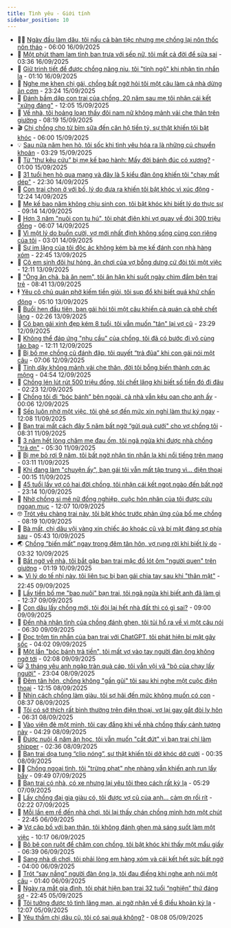 ```yaml
---
title: Tình yêu - Giới tính
sidebar_position: 10
---
```


<!-- dantri-tinh-yeu-gioi-tinh:START -->
- 👨‍🏫 [Ngày đầu làm dâu, tôi nấu cả bàn tiệc nhưng mẹ chồng lại nôn thốc nôn tháo](https://dantri.com.vn/tinh-yeu-gioi-tinh/ngay-dau-lam-dau-toi-nau-ca-ban-tiec-nhung-me-chong-lai-non-thoc-non-thao-20250916090630866.htm) - 06:00 16/09/2025
- 🦣 [Một phút tham lam tình ban trưa với sếp nữ, tôi mất cả đời để sửa sai](https://dantri.com.vn/tinh-yeu-gioi-tinh/mot-phut-tham-lam-tinh-ban-trua-voi-sep-nu-toi-mat-ca-doi-de-sua-sai-20250916083654632.htm) - 03:36 16/09/2025
- 🔭 [Giữ trinh tiết để được chồng nâng niu, tôi &quot;tỉnh ngộ&quot; khi nhận tin nhắn lạ](https://dantri.com.vn/tinh-yeu-gioi-tinh/giu-trinh-tiet-de-duoc-chong-nang-niu-toi-tinh-ngo-khi-nhan-tin-nhan-la-20250915015706923.htm) - 01:10 16/09/2025
- 🧐 [Nghe mẹ khen chị gái, chồng bất ngờ hỏi tôi một câu làm cả nhà dừng ăn cơm](https://dantri.com.vn/tinh-yeu-gioi-tinh/nghe-me-khen-chi-gai-chong-bat-ngo-hoi-toi-mot-cau-lam-ca-nha-dung-an-com-20250912144413941.htm) - 23:24 15/09/2025
- 🫶 [Đánh bầm dập con trai của chồng, 20 năm sau mẹ tôi nhận cái kết &quot;xứng đáng&quot;](https://dantri.com.vn/tinh-yeu-gioi-tinh/danh-bam-dap-con-trai-cua-chong-20-nam-sau-me-toi-nhan-cai-ket-xung-dang-20250914162521649.htm) - 12:05 15/09/2025
- 💃 [Về nhà, tôi hoảng loạn thấy đôi nam nữ không mảnh vải che thân trên giường](https://dantri.com.vn/tinh-yeu-gioi-tinh/ve-nha-toi-hoang-loan-thay-doi-nam-nu-khong-manh-vai-che-than-tren-giuong-20250914165935697.htm) - 08:19 15/09/2025
- 🎬 [Chị chồng cho từ bỉm sữa đến căn hộ tiền tỷ, sự thật khiến tôi bật khóc](https://dantri.com.vn/tinh-yeu-gioi-tinh/chi-chong-cho-tu-bim-sua-den-can-ho-tien-ty-su-that-khien-toi-bat-khoc-20250913012545669.htm) - 06:00 15/09/2025
- 💡 [Sau nửa năm hẹn hò, tôi sốc khi tình yêu hóa ra là những cú chuyển khoản](https://dantri.com.vn/tinh-yeu-gioi-tinh/sau-nua-nam-hen-ho-toi-soc-khi-tinh-yeu-hoa-ra-la-nhung-cu-chuyen-khoan-20250914033513617.htm) - 03:29 15/09/2025
- 🙉 [Từ &quot;thư kêu cứu” bị mẹ kế bạo hành: Mấy đời bánh đúc có xương?](https://dantri.com.vn/tinh-yeu-gioi-tinh/tu-thu-keu-cuu-bi-me-ke-bao-hanh-may-doi-banh-duc-co-xuong-20250914095309012.htm) - 01:00 15/09/2025
- 🚦 [31 tuổi hẹn hò qua mạng và đây là 5 kiểu đàn ông khiến tôi &quot;chạy mất dép&quot;](https://dantri.com.vn/tinh-yeu-gioi-tinh/31-tuoi-hen-ho-qua-mang-va-day-la-5-kieu-dan-ong-khien-toi-chay-mat-dep-20250915013746132.htm) - 22:30 14/09/2025
- 🥸 [Con trai chọn ở với bố, lý do đưa ra khiến tôi bật khóc vì xúc động](https://dantri.com.vn/tinh-yeu-gioi-tinh/con-trai-chon-o-voi-bo-ly-do-dua-ra-khien-toi-bat-khoc-vi-xuc-dong-20250913105937561.htm) - 12:24 14/09/2025
- 🤡 [Mẹ kế bao năm không chịu sinh con, tôi bật khóc khi biết lý do thực sự](https://dantri.com.vn/tinh-yeu-gioi-tinh/me-ke-bao-nam-khong-chiu-sinh-con-toi-bat-khoc-khi-biet-ly-do-thuc-su-20250914161258771.htm) - 09:14 14/09/2025
- 🦩 [Hơn 3 năm &quot;nuôi con tu hú&quot;, tôi phát điên khi vợ quay về đòi 300 triệu đồng](https://dantri.com.vn/tinh-yeu-gioi-tinh/hon-3-nam-nuoi-con-tu-hu-toi-phat-dien-khi-vo-quay-ve-doi-300-trieu-dong-20250912171652416.htm) - 06:07 14/09/2025
- 🤡 [Vì một lý do buồn cười, vợ mới nhất định không sống cùng con riêng của tôi](https://dantri.com.vn/tinh-yeu-gioi-tinh/vi-mot-ly-do-buon-cuoi-vo-moi-nhat-dinh-khong-song-cung-con-rieng-cua-toi-20250914100047206.htm) - 03:01 14/09/2025
- 🌊 [Sự im lặng của tôi độc ác không kém bà mẹ kế đánh con nhà hàng xóm](https://dantri.com.vn/tinh-yeu-gioi-tinh/su-im-lang-cua-toi-doc-ac-khong-kem-ba-me-ke-danh-con-nha-hang-xom-20250913170801766.htm) - 22:45 13/09/2025
- 🐘 [Cô em sinh đôi hư hỏng, ăn chơi của vợ bỗng dưng cứ đòi tôi một việc](https://dantri.com.vn/tinh-yeu-gioi-tinh/co-em-sinh-doi-hu-hong-an-choi-cua-vo-bong-dung-cu-doi-toi-mot-viec-20250913160005921.htm) - 12:11 13/09/2025
- 🚀 [&quot;Ông ăn chả, bà ăn nem&quot;, tôi ân hận khi suốt ngày chìm đắm bên trai trẻ](https://dantri.com.vn/tinh-yeu-gioi-tinh/ong-an-cha-ba-an-nem-toi-an-han-khi-suot-ngay-chim-dam-ben-trai-tre-20250912211720267.htm) - 08:41 13/09/2025
- 🕴 [Yêu cô chủ quán phở kiếm tiền giỏi, tôi sụp đổ khi biết quá khứ chấn động](https://dantri.com.vn/tinh-yeu-gioi-tinh/yeu-co-chu-quan-pho-kiem-tien-gioi-toi-sup-do-khi-biet-qua-khu-chan-dong-20250909115415818.htm) - 05:10 13/09/2025
- 🚀 [Buổi hẹn đầu tiên, bạn gái hỏi tôi một câu khiến cả quán cà phê chết lặng](https://dantri.com.vn/tinh-yeu-gioi-tinh/buoi-hen-dau-tien-ban-gai-hoi-toi-mot-cau-khien-ca-quan-ca-phe-chet-lang-20250913025919718.htm) - 02:26 13/09/2025
- 👺 [Có bạn gái xinh đẹp kém 8 tuổi, tôi vẫn muốn &quot;tán&quot; lại vợ cũ](https://dantri.com.vn/tinh-yeu-gioi-tinh/co-ban-gai-xinh-dep-kem-8-tuoi-toi-van-muon-tan-lai-vo-cu-20250913062831130.htm) - 23:29 12/09/2025
- 💄 [Không thể đáp ứng &quot;nhu cầu&quot; của chồng, tôi đã có bước đi vô cùng táo bạo](https://dantri.com.vn/tinh-yeu-gioi-tinh/khong-the-dap-ung-nhu-cau-cua-chong-toi-da-co-buoc-di-vo-cung-tao-bao-20250911215541391.htm) - 12:11 12/09/2025
- 🌊 [Bị bố mẹ chồng cũ đánh đập, tôi quyết “trả đũa” khi con gái nói một câu](https://dantri.com.vn/tinh-yeu-gioi-tinh/bi-bo-me-chong-cu-danh-dap-toi-quyet-tra-dua-khi-con-gai-noi-mot-cau-20250909183025924.htm) - 07:06 12/09/2025
- 🚦 [Tỉnh dậy không mảnh vải che thân, đời tôi bỗng biến thành cơn ác mộng](https://dantri.com.vn/tinh-yeu-gioi-tinh/tinh-day-khong-manh-vai-che-than-doi-toi-bong-bien-thanh-con-ac-mong-20250912114426781.htm) - 04:54 12/09/2025
- 👹 [Chồng lén lút rút 500 triệu đồng, tôi chết lặng khi biết số tiền đó đi đâu](https://dantri.com.vn/tinh-yeu-gioi-tinh/chong-len-lut-rut-500-trieu-dong-toi-chet-lang-khi-biet-so-tien-do-di-dau-20250911181613462.htm) - 02:23 12/09/2025
- 🚀 [Chồng tôi đi “bóc bánh” bên ngoài, cả nhà vẫn kêu oan cho anh ấy](https://dantri.com.vn/tinh-yeu-gioi-tinh/chong-toi-di-boc-banh-ben-ngoai-ca-nha-van-keu-oan-cho-anh-ay-20250911141750091.htm) - 00:06 12/09/2025
- 🌁 [Sếp luôn nhờ một việc, tôi ghê sợ đến mức xin nghỉ làm thư ký ngay](https://dantri.com.vn/tinh-yeu-gioi-tinh/sep-luon-nho-mot-viec-toi-ghe-so-den-muc-xin-nghi-lam-thu-ky-ngay-20250911155456296.htm) - 12:08 11/09/2025
- 🧰 [Bạn trai mất cách đây 5 năm bất ngờ “gửi quà cưới&quot; cho vợ chồng tôi](https://dantri.com.vn/tinh-yeu-gioi-tinh/ban-trai-mat-cach-day-5-nam-bat-ngo-gui-qua-cuoi-cho-vo-chong-toi-20250910150648336.htm) - 08:31 11/09/2025
- 🦅 [3 năm hết lòng chăm mẹ đau ốm, tôi ngã ngửa khi được nhà chồng &quot;trả ơn&quot;](https://dantri.com.vn/tinh-yeu-gioi-tinh/3-nam-het-long-cham-me-dau-om-toi-nga-ngua-khi-duoc-nha-chong-tra-on-20250909154942547.htm) - 05:30 11/09/2025
- 🌈 [Bị mẹ bỏ rơi 9 năm, tôi bất ngờ nhận tin nhắn lạ khi nổi tiếng trên mạng](https://dantri.com.vn/tinh-yeu-gioi-tinh/bi-me-bo-roi-9-nam-toi-bat-ngo-nhan-tin-nhan-la-khi-noi-tieng-tren-mang-20250911093615258.htm) - 03:11 11/09/2025
- 🌋 [Khi đang làm &quot;chuyện ấy&quot;, bạn gái tôi vẫn mất tập trung vì... điện thoại](https://dantri.com.vn/tinh-yeu-gioi-tinh/khi-dang-lam-chuyen-ay-ban-gai-toi-van-mat-tap-trung-vi-dien-thoai-20250911071356858.htm) - 00:15 11/09/2025
- 👺 [45 tuổi lấy vợ có hai đời chồng, tôi nhận cái kết ngọt ngào đến bất ngờ](https://dantri.com.vn/tinh-yeu-gioi-tinh/45-tuoi-lay-vo-co-hai-doi-chong-toi-nhan-cai-ket-ngot-ngao-den-bat-ngo-20250911061340492.htm) - 23:14 10/09/2025
- 🎃 [Nhờ chồng si mê nữ đồng nghiệp, cuộc hôn nhân của tôi được cứu ngoạn mục](https://dantri.com.vn/tinh-yeu-gioi-tinh/nho-chong-si-me-nu-dong-nghiep-cuoc-hon-nhan-cua-toi-duoc-cuu-ngoan-muc-20250910152650765.htm) - 12:07 10/09/2025
- 🤓 [Trót yêu chàng trai này, tôi bật khóc trước phản ứng của bố mẹ chồng](https://dantri.com.vn/tinh-yeu-gioi-tinh/trot-yeu-chang-trai-nay-toi-bat-khoc-truoc-phan-ung-cua-bo-me-chong-20250907100952505.htm) - 08:19 10/09/2025
- 🤠 [Bà mất, chị dâu vội vàng xin chiếc áo khoác cũ và bí mật đáng sợ phía sau](https://dantri.com.vn/tinh-yeu-gioi-tinh/ba-mat-chi-dau-voi-vang-xin-chiec-ao-khoac-cu-va-bi-mat-dang-so-phia-sau-20250910115708396.htm) - 05:43 10/09/2025
- 🌏 [Chồng “biến mất” ngay trong đêm tân hôn, vợ rụng rời khi biết lý do](https://dantri.com.vn/tinh-yeu-gioi-tinh/chong-bien-mat-ngay-trong-dem-tan-hon-vo-rung-roi-khi-biet-ly-do-20250909110018313.htm) - 03:32 10/09/2025
- 🚀 [Bất ngờ về nhà, tôi bắt gặp bạn trai mặc đồ lót ôm &quot;người quen&quot; trên giường](https://dantri.com.vn/tinh-yeu-gioi-tinh/bat-ngo-ve-nha-toi-bat-gap-ban-trai-mac-do-lot-om-nguoi-quen-tren-giuong-20250910024722288.htm) - 01:19 10/09/2025
- 🏊 [Vì lý do tế nhị này, tôi liên tục bị bạn gái chia tay sau khi &quot;thân mật&quot;](https://dantri.com.vn/tinh-yeu-gioi-tinh/vi-ly-do-te-nhi-nay-toi-lien-tuc-bi-ban-gai-chia-tay-sau-khi-than-mat-20250909122500164.htm) - 22:45 09/09/2025
- 🦒 [Lấy tiền bố mẹ &quot;bao nuôi&quot; bạn trai, tôi ngã ngửa khi biết anh đã làm gì](https://dantri.com.vn/tinh-yeu-gioi-tinh/lay-tien-bo-me-bao-nuoi-ban-trai-toi-nga-ngua-khi-biet-anh-da-lam-gi-20250909022849951.htm) - 12:37 09/09/2025
- 💂 [Con dâu lấy chồng mới, tôi đòi lại hết nhà đất thì có gì sai?](https://dantri.com.vn/tinh-yeu-gioi-tinh/con-dau-lay-chong-moi-toi-doi-lai-het-nha-dat-thi-co-gi-sai-20250909151516542.htm) - 09:00 09/09/2025
- 💫 [Đến nhà nhân tình của chồng đánh ghen, tôi tủi hổ ra về vì một câu nói](https://dantri.com.vn/tinh-yeu-gioi-tinh/den-nha-nhan-tinh-cua-chong-danh-ghen-toi-tui-ho-ra-ve-vi-mot-cau-noi-20250909124920514.htm) - 06:30 09/09/2025
- 🧠 [Đọc trộm tin nhắn của bạn trai với ChatGPT, tôi phát hiện bí mật gây sốc](https://dantri.com.vn/tinh-yeu-gioi-tinh/doc-trom-tin-nhan-cua-ban-trai-voi-chatgpt-toi-phat-hien-bi-mat-gay-soc-20250908062608632.htm) - 04:02 09/09/2025
- 🎡 [Một lần &quot;bóc bánh trả tiền&quot;, tôi mất vợ vào tay người đàn ông không ngờ tới](https://dantri.com.vn/tinh-yeu-gioi-tinh/mot-lan-boc-banh-tra-tien-toi-mat-vo-vao-tay-nguoi-dan-ong-khong-ngo-toi-20250909090819080.htm) - 02:08 09/09/2025
- 😺 [3 tháng yêu anh ngập tràn quà cáp, tôi vẫn vội vã &quot;bỏ của chạy lấy người&quot;](https://dantri.com.vn/tinh-yeu-gioi-tinh/3-thang-yeu-anh-ngap-tran-qua-cap-toi-van-voi-va-bo-cua-chay-lay-nguoi-20250907145915049.htm) - 23:04 08/09/2025
- 🥰 [Đêm tân hôn, chồng không &quot;gần gũi&quot; tôi sau khi nghe một cuộc điện thoại](https://dantri.com.vn/tinh-yeu-gioi-tinh/dem-tan-hon-chong-khong-gan-gui-toi-sau-khi-nghe-mot-cuoc-dien-thoai-20250908133913332.htm) - 12:15 08/09/2025
- 🐲 [Nhìn cách chồng làm giàu, tôi sợ hãi đến mức không muốn có con](https://dantri.com.vn/tinh-yeu-gioi-tinh/nhin-cach-chong-lam-giau-toi-so-hai-den-muc-khong-muon-co-con-20250908151916119.htm) - 08:37 08/09/2025
- 🌝 [Tôi có sở thích rất bình thường trên điện thoại, vợ lại gay gắt đòi ly hôn](https://dantri.com.vn/tinh-yeu-gioi-tinh/toi-co-so-thich-rat-binh-thuong-tren-dien-thoai-vo-lai-gay-gat-doi-ly-hon-20250904162329081.htm) - 06:31 08/09/2025
- 🐲 [Vào viện đẻ một mình, tôi cay đắng khi về nhà chồng thấy cảnh tượng này](https://dantri.com.vn/tinh-yeu-gioi-tinh/vao-vien-de-mot-minh-toi-cay-dang-khi-ve-nha-chong-thay-canh-tuong-nay-20250908112847199.htm) - 04:29 08/09/2025
- 📝 [Được nuôi 4 năm ăn học, tôi vẫn muốn &quot;cắt đứt&quot; vì bạn trai chỉ làm shipper](https://dantri.com.vn/tinh-yeu-gioi-tinh/duoc-nuoi-4-nam-an-hoc-toi-van-muon-cat-dut-vi-ban-trai-chi-lam-shipper-20250907015527099.htm) - 02:36 08/09/2025
- 🦏 [Bạn trai dọa tung “clip nóng”, sự thật khiến tôi dở khóc dở cười](https://dantri.com.vn/tinh-yeu-gioi-tinh/ban-trai-doa-tung-clip-nong-su-that-khien-toi-do-khoc-do-cuoi-20250906003009612.htm) - 00:35 08/09/2025
- 🧑‍🏫 [Chồng ngoại tình, tôi &quot;trừng phạt&quot; nhẹ nhàng vẫn khiến anh run lẩy bẩy](https://dantri.com.vn/tinh-yeu-gioi-tinh/chong-ngoai-tinh-toi-trung-phat-nhe-nhang-van-khien-anh-run-lay-bay-20250907095105885.htm) - 09:49 07/09/2025
- 🦍 [Bạn trai có nhà, có xe nhưng lại yêu tôi theo cách rất kỳ lạ](https://dantri.com.vn/tinh-yeu-gioi-tinh/ban-trai-co-nha-co-xe-nhung-lai-yeu-toi-theo-cach-rat-ky-la-20250906022930970.htm) - 05:29 07/09/2025
- 🌋 [Lấy chồng đại gia giàu có, tôi được vợ cũ của anh... cảm ơn rối rít](https://dantri.com.vn/tinh-yeu-gioi-tinh/lay-chong-dai-gia-giau-co-toi-duoc-vo-cu-cua-anh-cam-on-roi-rit-20250906184310955.htm) - 02:22 07/09/2025
- 💯 [Mỗi lần em rể đến nhà chơi, tôi lại thấy chán chồng mình hơn một chút](https://dantri.com.vn/tinh-yeu-gioi-tinh/moi-lan-em-re-den-nha-choi-toi-lai-thay-chan-chong-minh-hon-mot-chut-20250906105638800.htm) - 22:45 06/09/2025
- 🎬 [Vợ cặp bồ với bạn thân, tôi không đánh ghen mà sáng suốt làm một việc](https://dantri.com.vn/tinh-yeu-gioi-tinh/vo-cap-bo-voi-ban-than-toi-khong-danh-ghen-ma-sang-suot-lam-mot-viec-20250906092837826.htm) - 10:17 06/09/2025
- 📝 [Bỏ bê con ruột để chăm con chồng, tôi bật khóc khi thấy một mẩu giấy](https://dantri.com.vn/tinh-yeu-gioi-tinh/bo-be-con-ruot-de-cham-con-chong-toi-bat-khoc-khi-thay-mot-mau-giay-20250905210603336.htm) - 06:39 06/09/2025
- 🧐 [Sang nhà dì chơi, tôi phải lòng em hàng xóm và cái kết hết sức bất ngờ](https://dantri.com.vn/tinh-yeu-gioi-tinh/sang-nha-di-choi-toi-phai-long-em-hang-xom-va-cai-ket-het-suc-bat-ngo-20250906102550450.htm) - 04:00 06/09/2025
- 🤠 [Trót “say nắng” người đàn ông lạ, tôi đau điếng khi nghe anh nói một câu](https://dantri.com.vn/tinh-yeu-gioi-tinh/trot-say-nang-nguoi-dan-ong-la-toi-dau-dieng-khi-nghe-anh-noi-mot-cau-20250905140733050.htm) - 01:40 06/09/2025
- 💼 [Ngày ra mắt gia đình, tôi phát hiện bạn trai 32 tuổi “nghiện” thứ đáng sợ](https://dantri.com.vn/tinh-yeu-gioi-tinh/ngay-ra-mat-gia-dinh-toi-phat-hien-ban-trai-32-tuoi-nghien-thu-dang-so-20250905155551024.htm) - 22:45 05/09/2025
- 💪 [Tôi tưởng được tỏ tình lãng mạn, ai ngờ nhận về 6 điều khoản kỳ lạ](https://dantri.com.vn/tinh-yeu-gioi-tinh/toi-tuong-duoc-to-tinh-lang-man-ai-ngo-nhan-ve-6-dieu-khoan-ky-la-20250905131421876.htm) - 12:07 05/09/2025
- 💂 [Yêu thầm chị dâu cũ, tôi có sai quá không?](https://dantri.com.vn/tinh-yeu-gioi-tinh/yeu-tham-chi-dau-cu-toi-co-sai-qua-khong-20250905144255999.htm) - 08:08 05/09/2025<!-- dantri-tinh-yeu-gioi-tinh:END -->
